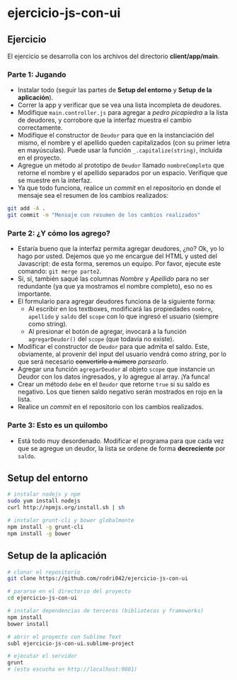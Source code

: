 # ejercicio-js-con-ui

## Ejercicio
  El ejercicio se desarrolla con los archivos del directorio **client/app/main**.

  ### Parte 1: Jugando
  - Instalar todo (seguir las partes de **Setup del entorno** y **Setup de la aplicación**).
  - Correr la app y verificar que se vea una lista incompleta de deudores.
  - Modifique `main.controller.js` para agregar a *pedro picapiedra* a la lista de deudores, y corrobore que la interfaz muestra el cambio correctamente.
  - Modifique el constructor de `Deudor` para que en la instanciación del mismo, el nombre y el apellido queden capitalizados (con su primer letra en mayúsculas). Puede usar la función `_.capitalize(string)`, incluída en el proyecto.
  - Agregue un método al prototipo de `Deudor` llamado `nombreCompleto` que retorne el nombre y el apellido separados por un espacio. Verifique que se muestre en la interfaz.
  - Ya que todo funciona, realice un *commit* en el repositorio en donde el mensaje sea el resumen de los cambios realizados:

  ```bash
  git add -A .
  git commit -m "Mensaje con resumen de los cambios realizados"
  ```

  ### Parte 2: ¿Y cómo los agrego?
  - Estaría bueno que la interfaz permita agregar deudores, ¿no? Ok, yo lo hago por usted. Dejemos que yo me encargue del HTML y usted del Javascript: de esta forma, seremos un equipo. Por favor, ejecute este comando: `git merge parte2`.
  - Sí, sí, también saqué las columnas *Nombre* y *Apellido* para no ser redundante (ya que ya mostramos el nombre completo), eso no es importante.
  - El formulario para agregar deudores funciona de la siguiente forma:
    - Al escribir en los textboxes, modificará las propiedades `nombre`, `apellido` y `saldo` del `scope` con lo que ingresó el usuario (siempre como string).
    - Al presionar el botón de agregar, invocará a la función `agregarDeudor()` del `scope` (que todavía no existe).
  - Modificar el constructor de `Deudor` para que admita el saldo. Este, obviamente, al provenir del input del usuario vendrá como *string*, por lo que será necesario ~~convertirlo a número~~ *parsearlo*.
  - Agregar una función `agregarDeudor` al objeto `scope` que instancie un Deudor con los datos ingresados, y lo agregue al array. ¡Ya funca!
  - Crear un método `debe` en el `Deudor` que retorne `true` si su saldo es negativo. Los que tienen saldo negativo serán mostrados en rojo en la lista.
  - Realice un *commit* en el repositorio con los cambios realizados.

  ### Parte 3: Esto es un quilombo
  - Está todo muy desordenado. Modificar el programa para que cada vez que se agregue un deudor, la lista se ordene de forma **decreciente** por `saldo`.

## Setup del entorno

```bash
# instalar nodejs y npm
sudo yum install nodejs
curl http://npmjs.org/install.sh | sh

# instalar grunt-cli y bower globalmente
npm install -g grunt-cli
npm install -g bower
```

## Setup de la aplicación

```bash
# clonar el repositorio
git clone https://github.com/rodri042/ejercicio-js-con-ui

# pararse en el directorio del proyecto
cd ejercicio-js-con-ui

# instalar dependencias de terceros (bibliotecas y frameworks)
npm install
bower install

# abrir el proyecto con Sublime Text
subl ejercicio-js-con-ui.sublime-project

# ejecutar el servidor
grunt
# (esto escucha en http://localhost:9001)
```
